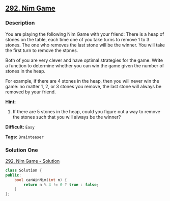 ## [292. Nim Game](https://leetcode.com/problems/nim-game/#/description)

### Description

You are playing the following Nim Game with your friend: There is a heap of stones on the table, each time one of you take turns to remove 1 to 3 stones. The one who removes the last stone will be the winner. You will take the first turn to remove the stones.

Both of you are very clever and have optimal strategies for the game. Write a function to determine whether you can win the game given the number of stones in the heap.

For example, if there are 4 stones in the heap, then you will never win the game: no matter 1, 2, or 3 stones you remove, the last stone will always be removed by your friend.

**Hint:**

1. If there are 5 stones in the heap, could you figure out a way to remove the stones such that you will always be the winner?



**Difficult:** `Easy`

**Tags:** `Brainteaser`



### Solution One

[292. Nim Game - Solution](https://leetcode.com/problems/nim-game/#/solution)

```c++
class Solution {
public:
    bool canWinNim(int n) {
        return n % 4 != 0 ? true : false;
    }
};
```


